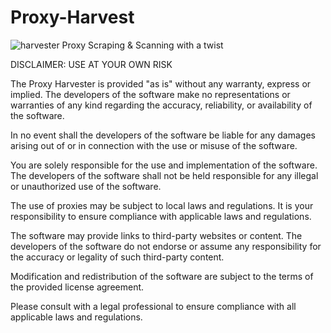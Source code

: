 # Proxy-Harvest
![harvester](https://upload.wikimedia.org/wikipedia/commons/3/39/Kauran_puintia_4.jpg)
Proxy Scraping & Scanning with a twist

DISCLAIMER: USE AT YOUR OWN RISK

The Proxy Harvester is provided "as is" without any warranty, express or implied. The developers of the software make no representations or warranties of any kind regarding the accuracy, reliability, or availability of the software.

In no event shall the developers of the software be liable for any damages arising out of or in connection with the use or misuse of the software.

You are solely responsible for the use and implementation of the software. The developers of the software shall not be held responsible for any illegal or unauthorized use of the software.

The use of proxies may be subject to local laws and regulations. It is your responsibility to ensure compliance with applicable laws and regulations.

The software may provide links to third-party websites or content. The developers of the software do not endorse or assume any responsibility for the accuracy or legality of such third-party content.

Modification and redistribution of the software are subject to the terms of the provided license agreement.

Please consult with a legal professional to ensure compliance with all applicable laws and regulations.
